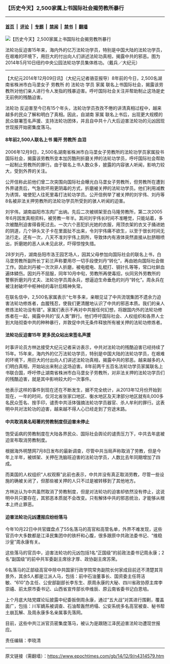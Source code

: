 ### 【历史今天】2,500家属上书国际社会揭劳教所暴行

---

#### [首页](../../../..?n4314579) &nbsp;|&nbsp; [评论](../../../../../epoch-comment?n4314579) &nbsp;|&nbsp; [专题](../../../../../epoch-special?n4314579) &nbsp;|&nbsp; [禁闻](../../../../../epoch-news?n4314579) &nbsp;|&nbsp; [禁书](../../../../../books?n4314579) &nbsp;|&nbsp; [翻墙](https://github.com/gfw-breaker/nogfw/blob/master/README.md?n4314579)


<div><img alt="【历史今天】2,500家属上书国际社会揭劳教所暴行" class="attachment-djy_600_400 size-djy_600_400 wp-post-image" src="https://i.epochtimes.com/assets/uploads/2014/12/1405101433071973-600x400.jpg"/>
<div class="caption">
 <p>
  法轮功反迫害15年来，海内外的亿万法轮功学员，特别是中国大陆的法轮功学员，在艰难的环境下，用巨大的付出向人们讲述法轮功真相，揭露中共的邪恶。图为2014年5月10日纽约中央公园法轮功学员集体练功。（戴兵／大纪元）
 </p>
</div></div><hr/><div class="post_content" id="artbody" itemprop="articleBody">
 <!-- article content begin -->
 <p>
  【大纪元2014年12月09日讯】（大纪元记者骆亚报导）8年前的今日，2,500名湖南省株洲市白马垄女子
  <ok href="https://www.epochtimes.com/gb/tag/%E5%8A%B3%E6%95%99%E6%89%80.html">
   劳教所
  </ok>
  的
  <ok href="https://www.epochtimes.com/gb/tag/%E6%B3%95%E8%BD%AE%E5%8A%9F.html">
   法轮功
  </ok>
  学员
  <ok href="https://www.epochtimes.com/gb/tag/%E5%AE%B6%E5%B1%9E.html">
   家属
  </ok>
  联名上书国际社会，揭露该劳教所对他们亲人进行令人发指的残暴迫害。呼吁国际社会关注并帮助制止这场是史无前例的残酷迫害。
 </p>
 <p>
  <ok href="https://www.epochtimes.com/gb/tag/%E6%B3%95%E8%BD%AE%E5%8A%9F.html">
   法轮功
  </ok>
  反迫害至今已有15个年头，法轮功学员孜孜不倦的讲清真相过程中，越来越多的民众了解和明白了真相。因此，自湖南
  <ok href="https://www.epochtimes.com/gb/tag/%E5%AE%B6%E5%B1%9E.html">
   家属
  </ok>
  联名上书后，出现更大规模的民众联署签名声援、支持法轮功团体，并且自中共十八大后迫害法轮功的元凶因现世现报开始密集度落马。
 </p>
 <p>
  <h4>
   8年前2,500人联名上书 揭开
   <ok href="https://www.epochtimes.com/gb/tag/%E5%8A%B3%E6%95%99%E6%89%80.html">
    劳教所
   </ok>
   血泪
  </h4>
  <p>
   2006年12月9日，2,500名湖南省株洲市白马垄女子劳教所的法轮功学员家属投书国际社会，揭露该劳教所变本加厉酷刑折磨关押的法轮功学员，呼吁国际社会帮助一起制止劳教所的罪行。由于联名上书人数众多，披露的内容骇人听闻，影响力较大，受到外界的关注。
  </p>
  <p>
   公开信称此前他们曾二次突围向国际社会曝光白马垄女子劳教所，但劳教所在遭到外界谴责后，气急败坏用更阴毒的方式，折磨被关押的法轮功学员。他们利用减教为诱饵，唆使犯人往死里毒打法轮功学员。公开信例举了被关押的刘宇伟、刘丹等8名被非法关押劳教所的法轮功学员所受到的骇人听闻的迫害。
  </p>
  <p>
   刘宇伟，湖南益阳市冻肉厂出纳。先后二次被绑架至白马隆劳教所，第二次2005年6月因发真相资料，被劳教一年半。其间刘宇伟长时间不准睡觉，只能站着，多次被酷刑迫害得昏死过去。一次六个恶犯扒光她的衣服，用顶衣架的衣叉子捅进她的阴道，几个钟头叉子卡在里面扯不出来，令刘宇伟痛不欲生，以至于很长时间无法行走。还有一次，八天不准刘宇伟上厕所，导致体内有液体突然直接从肚脐眼喷出，折磨她的恶人从未见此状，吓得惊惶失措。
  </p>
  <p>
   28岁刘丹，湖南岳阳市洛王园艺场人，因其父母参加向国际社会的联名上书，白马垄劳教所副所长丁彩兰声称要用尽一切手段使刘丹“转化”，再由她向国际社会做工作。因此刘丹被一次次非人折磨，被电棍电、乱棍打、钢针扎等等，常口吐鲜血遍体鳞伤。因刘丹不屈服，同年10月中旬，劳教所再使毒招，伙同另外劳教所的警察折磨刘丹丈夫、法轮功学员周永兵，想逼迫生命垂危的刘丹“转化”。周永兵在被注射破坏中枢神经的毒针后精神失常。
  </p>
  <p>
   在联名信中，2,500名家属表示“七年多来，亲眼见证了中共流氓集团不遗余力迫害法轮功修炼者，血腥残忍，使我们更清醒地认识了中共的邪恶本质。我们的亲人修炼法轮功没有错”。家属们表示不再对中共报任何幻想，将跟国内外的法轮功修炼者在一起，揭露中共的“反人类”罪行。他们呼吁国际社会、人权组织和各界人士到大陆彻查中共的种种暴行，并敦促中共无条件释放所有被关押的法轮功修炼者。
  </p>
  <p>
   <h4>
    法轮功反迫害15年 更多民众站出来签名声援
   </h4>
   <p>
    时事评论员方林达接受大纪元记者采访表示，中共对法轮功的残酷迫害已经持续了15年。15年来，海内外的亿万法轮功学员，特别是中国大陆的法轮功学员，在艰难的环境下，用巨大的付出向人们讲述法轮功真相，揭露中共的邪恶。越来越多的人们明白真相，开始站出来制止这场迫害。8年前两千五百名法轮功学员家属联名上书联合国，呼吁停止湖南省株洲市白马垄女子劳教所，对非法关押的法轮功学员们的残酷迫害，就是其中影响较大的一次事件。
   </p>
   <p>
    他表示这样的事件到现在还在不断发生，据不完全统计，从2013年12月份开始到现在，一年的时间，仅河北省张家口地区、衡水地区及天津部分地区就有8,000多名民众签名、按手印，谴责中共活体强摘法轮功学员器官、杀人牟利的罪行。这表明中共对法轮功的迫害，越来越不得人心已经走到了穷途末路。
   </p>
   <p>
    <h4>
     中共取消臭名昭著的劳教制度但迫害未停止
    </h4>
    <p>
     饱受诟病的劳教制度在大陆各界民众、国际社会舆论的谴责压力下，中共去年底被迫宣布取消劳教制度。
    </p>
    <p>
     根据海外明慧网7月8日发布的最新调查，尽管中共当局声称取消了劳教，但是今年上半年，被绑架、关押在洗脑班迫害的法轮功学员，人数比去年同期增加了四成。
    </p>
    <p>
     而美国的人权组织“人权观察”此前也表示，中共并没有真正取消劳教，尽管一些设施的确被关闭了，但那些被关押的人只不过是被转移到了其他地方。
    </p>
    <p>
     方林达认为中共虽然取消了劳教制度，但是对法轮功的迫害却依然没有停止，这说明中共只要存在，其邪恶本质就不会改变。只有解体中共的邪恶统治，才能够从根本上终止罪恶。
    </p>
    <p>
     <h4>
      迫害法轮功元凶遭报应纷纷落马
     </h4>
     <p>
      今年10月22日中共官媒盘点了55名落马的高官和高管名单，外界不难发现，这些官员中大多数都是江泽民集团中的铁杆和心腹，很多跟原中共政法委书记、“维稳沙皇”周永康有关。
     </p>
     <p>
      这些落马的官员中，迫害法轮功的元凶包括1名“正国级”的前政法委书记周永康；2名“副国级”的前中共军委副主席徐才厚、政协副主席苏荣。
     </p>
     <p>
      6名落马的正部级高官中除中共国家行政学院常务副院长何家成目前还不清楚其背景外，其余5人都是江派人马，包括：前中石油董事长、国资委主任蒋洁敏、“610”办主任、公安部副部长李东生、原周永康的大秘、四川省政协原主席李崇禧、前太原市委书记、山西省宣传部长申维辰、原云南省委书记白恩培。
     </p>
     <p>
      上个月底大陆党媒论坛披露中纪委扳倒周永康，通过“五大战”对其进行围剿，覆盖面广，包括：川军嫡系被调查、石油帮轰然坍塌、公安系统多名高官被查、秘书帮土崩瓦解、及周永康多名亲属事先落网。
     </p>
     <p>
      目前，这些中共江派官员密集度落马，被认为是跟随江泽民迫害法轮功遭现世报应。
     </p>
     <p>
      责任编辑：李晓清
     </p>
     <!-- article content end -->
     <div id="below_article_ad">
     </div>
    </p>
   </p>
  </p>
 </p>
</div>


---

原文链接（需翻墙）：https://www.epochtimes.com/gb/14/12/9/n4314579.htm